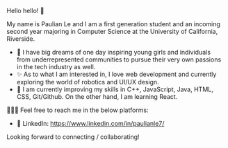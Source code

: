 Hello hello! 👋 

My name is Paulian Le and I am a first generation student and an incoming second year majoring in Computer Science at the University of California, Riverside. 

- 💭  I have big dreams of one day inspiring young girls and individuals from underrepresented communities to pursue their very own passions in the tech industry as well.
- ✨  As to what I am interested in, I love web development and currently exploring the world of robotics and UI/UX design.
- 🌱  I am currently improving my skills in C++, JavaScript, Java, HTML, CSS, Git/Github. On the other hand, I am learning React.

👩🏻‍💻 Feel free to reach me in the below platforms: 
- 👥 LinkedIn: https://www.linkedin.com/in/paulianle7/


Looking forward to connecting / collaborating! 
